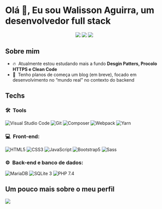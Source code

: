 <h1> Olá 👋, Eu sou Walisson Aguirra, um desenvolvedor full stack</h1>

<p align="center">
    <a href="mailto:walisson.aguirra@gmail.com"><img src="https://img.shields.io/badge/walisson.aguirra@gmail.com-D14836?style=for-the-badge&logo=gmail&logoColor=white"/></a>
    <a href="https://wa.me/5594984278097"><img src="https://img.shields.io/badge/WhatsApp-25D366?style=for-the-badge&logo=whatsapp&logoColor=white"/></a>
    <a href="https://www.linkedin.com/in/walissonaguirra"><img src="https://img.shields.io/badge/Walisson%20Aguirra-0077B5?style=for-the-badge&logo=linkedin&logoColor=white"/></a>
</p>

<h2>Sobre mim</h2>

- 🔥 &nbsp;Atualmente estou estudando mais a fundo **Desgin Patters, Procolo HTTPS e Clean Code**
- 📝 &nbsp;Tenho planos de começa um blog (em breve), focado em desenvolvimento no “mundo real” no contexto do backend

<h2>Techs</h2>

<h3> 🛠 &nbsp;Tools</h3>

![Visual Studio Code](https://img.shields.io/badge/-VS%20Code-333333?style=for-the-badge&logo=visual%20studio%20code)
![Git](https://img.shields.io/badge/-Git-333333?style=for-the-badge&logo=git)
![Composer](https://img.shields.io/badge/-Composer-333333?style=for-the-badge&logo=composer)
![Webpack](https://img.shields.io/badge/-Webpack-333333?style=for-the-badge&logo=webpack)
![Yarn](https://img.shields.io/badge/-Yarn-333333?style=for-the-badge&logo=yarn)

<h3>💻 &nbsp;Front-end:</h3>

![HTML5](https://img.shields.io/badge/-HTML%205-333333?style=for-the-badge&logo=HTML5)
![CSS3](https://img.shields.io/badge/-CSS%203-333333?style=for-the-badge&logo=CSS3&logoColor=1572B6)
![JavaScript](https://img.shields.io/badge/-JavaScript-333333?style=for-the-badge&logo=javascript)
![Bootstrap5](https://img.shields.io/badge/-Bootstrap%205-333333?style=for-the-badge&logo=bootstrap)
![Sass](https://img.shields.io/badge/-Sass-333333?style=for-the-badge&logo=sass)

<h3>⚙️ &nbsp;Back-end e banco de dados:</h3>

![MariaDB](https://img.shields.io/badge/-Maria%20DB-333333?style=for-the-badge&logo=mariadb)
![SQLite 3](https://img.shields.io/badge/-SQLite%203-333333?style=for-the-badge&logo=sqlite)
![PHP 7.4](https://img.shields.io/badge/-PHP%207.4-333333?style=for-the-badge&logo=php)

<h2>Um pouco mais sobre o meu perfil</h2>

<img src="https://github-readme-stats.vercel.app/api?username=walissonaguirra&show_icons=true&theme=dracula&hide=issues,stars"/>
